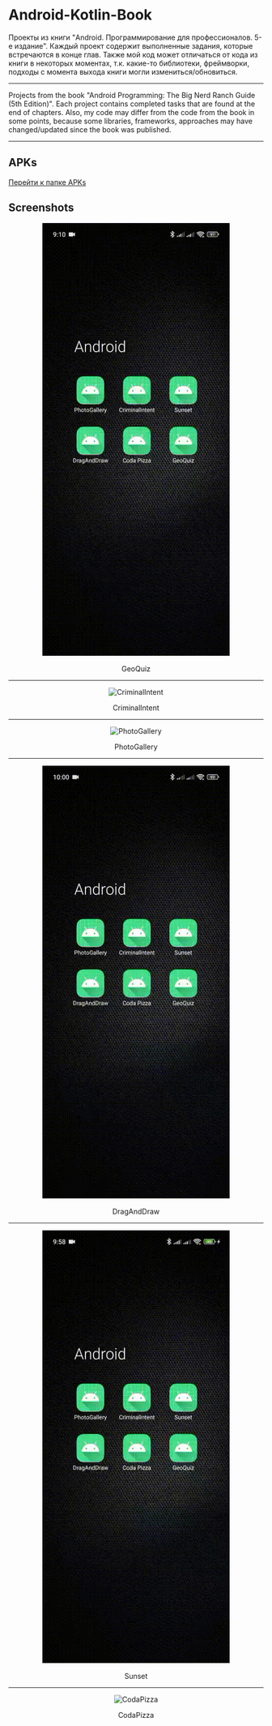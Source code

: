 # Android-Kotlin-Book

Проекты из книги "Android. Программирование для профессионалов. 5-е издание". Каждый проект содержит выполненные задания, которые встречаются в конце глав.
Также мой код может отличаться от кода из книги в некоторых моментах, т.к. какие-то библиотеки, фреймворки, подходы с момента выхода книги могли измениться/обновиться.
<hr>
Projects from the book "Android Programming: The Big Nerd Ranch Guide (5th Edition)". Each project contains completed tasks that are found at the end of chapters.
Also, my code may differ from the code from the book in some points, because some libraries, frameworks, approaches may have changed/updated since the book was published.
<hr>

## APKs

<p>
  <a href="https://github.com/GaneevRM/Android-Kotlin-Book/tree/main/Files/Apks">Перейти к папке APKs</a>
</p>

## Screenshots

<div align="center">
  <img src="https://github.com/GaneevRM/Android-Kotlin-Book/blob/main/Files/Screenshots/GeoQuiz.gif" alt="GeoQuiz">
  <p>GeoQuiz</p>
</div>
<hr>
<div align="center">
  <img src="https://github.com/GaneevRM/Android-Kotlin-Book/blob/main/Files/Screenshots/CriminalIntent.gif" alt="CriminalIntent">
  <p>CriminalIntent</p>
</div>
<hr>
<div align="center">
  <img src="https://github.com/GaneevRM/Android-Kotlin-Book/blob/main/Files/Screenshots/PhotoGallery.gif" alt="PhotoGallery">
  <p>PhotoGallery</p>
</div>
<hr>
<div align="center">
  <img src="https://github.com/GaneevRM/Android-Kotlin-Book/blob/main/Files/Screenshots/DragAndDraw.gif" alt="DragAndDraw">
  <p>DragAndDraw</p>
</div>
<hr>
<div align="center">
  <img src="https://github.com/GaneevRM/Android-Kotlin-Book/blob/main/Files/Screenshots/Sunset.gif" alt="Sunset">
  <p>Sunset</p>
</div>
<hr>
<div align="center">
  <img src="https://github.com/GaneevRM/Android-Kotlin-Book/blob/main/Files/Screenshots/CodaPizza.gif" alt="CodaPizza">
  <p>CodaPizza</p>
</div>